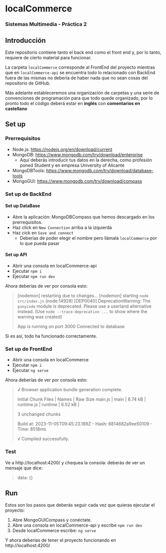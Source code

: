 # localCommerce
### Sistemas Multimedia - Práctica 2

## Introducción

Este repositorio contiene tanto el back end como el front end y, por lo tanto, requiere de cierto material para funcionar.

La carpeta `localCommerce` corresponde al FrontEnd del proyecto mientras que en `localCommerce-api` se encuentra todo lo relacionado con BackEnd fuera de las mismas no debería de haber nada que no sean cosas del repositorio de GitHub.

Más adelante estableceremos una organización de carpetas y una serie de convenciones de programación para que todo quede organizado, por lo pronto todo el código deberá estar en **inglés** con **comentarios en castellano**

## Set up

### Prerrequisitos

* Node.js: https://nodejs.org/en/download/current
* MongoDB: https://www.mongodb.com/try/download/enterprise
  * Aquí deberás introducir tus datos en la derecha, como profesión poned Student y en empresa University of Alicante
* MongoDBTools: https://www.mongodb.com/try/download/database-tools
* MongoGUI: https://www.mongodb.com/try/download/compass

### Set up de BackEnd

#### Set up DataBase
* Abre la aplicación: MongoDBCompass que hemos descargado en los prerrequisitos.
* Haz click en `New Connection` arriba a la izquierda
* Haz cick en `Save and connect`
  * Deberías de poder elegir el nombre pero llámala `localCommerce` por lo que pueda pasar

#### Set up API
* Abrir una consola en localCommerce-api
* Ejecutar `npm i`
* Ejecutar `npm run dev`

Ahora deberías de ver por consola esto:


>[nodemon] restarting due to changes...
>[nodemon] starting `node src/index.js`
>(node:14928) [DEP0040] DeprecationWarning: The `punycode` module is deprecated. Please use a userland alternative instead.
>(Use `node --trace-deprecation ...` to show where the warning was created)
>
>App is running on port 3000
>Connected to database

Si es así, todo ha funcionado correctamente.

### Set up de FrontEnd

* Abrir una consola en localCommerce
* Ejecutar `npm i`
* Ejecutar `ng serve`

Ahora deberías de ver por consola esto:

>√ Browser application bundle generation complete.
>
>Initial Chunk Files | Names   | Raw Size
>main.js             | main    |  8.74 kB |
>runtime.js          | runtime |  6.52 kB |
>
>3 unchanged chunks
>
>Build at: 2023-11-05T09:45:23.189Z - Hash: 6814682a9ee50109 - Time: 8518ms
>
>√ Compiled successfully.

### Test

Ve a http://localhost:4200/ y chequea la consola: deberás de ver un mensaje que dice:
> data: {}

## Run

Estos son los pasos que deberás seguir cada vez que quieras ejecutar el proyecto:

1) Abre MongoGUICompass y conéctate.
2) Abre una consola en localCommerce-api y escribe `npm run dev`
3) Desde localCommerce escribe: `ng serve`

Y ahora deberías de tener el proyecto funcionando en http://localhost:4200/
